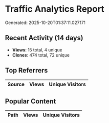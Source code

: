 # Traffic Analytics Report

Generated: 2025-10-20T01:37:11.027171

## Recent Activity (14 days)

- **Views**: 15 total, 4 unique
- **Clones**: 474 total, 72 unique

## Top Referrers

| Source | Views | Unique Visitors |
|--------|-------|-----------------|

## Popular Content

| Path | Views | Unique Visitors |
|------|-------|------------------|

